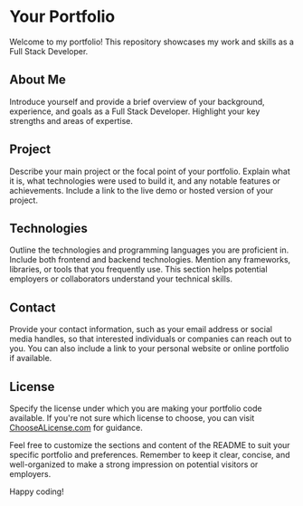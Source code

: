 # Your Portfolio

Welcome to my portfolio! This repository showcases my work and skills as a Full Stack Developer.

## About Me

Introduce yourself and provide a brief overview of your background, experience, and goals as a Full Stack Developer. Highlight your key strengths and areas of expertise.

## Project

Describe your main project or the focal point of your portfolio. Explain what it is, what technologies were used to build it, and any notable features or achievements. Include a link to the live demo or hosted version of your project.

## Technologies

Outline the technologies and programming languages you are proficient in. Include both frontend and backend technologies. Mention any frameworks, libraries, or tools that you frequently use. This section helps potential employers or collaborators understand your technical skills.

## Contact

Provide your contact information, such as your email address or social media handles, so that interested individuals or companies can reach out to you. You can also include a link to your personal website or online portfolio if available.

## License

Specify the license under which you are making your portfolio code available. If you're not sure which license to choose, you can visit [ChooseALicense.com](https://choosealicense.com/) for guidance.

Feel free to customize the sections and content of the README to suit your specific portfolio and preferences. Remember to keep it clear, concise, and well-organized to make a strong impression on potential visitors or employers.

Happy coding!
